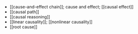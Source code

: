 - [[cause-and-effect chain]]; cause and effect; [[causal effect]]
- [[causal path]]
- [[causal reasoning]]
- [[linear causality]]; [[nonlinear causality]]
- [[root cause]]
